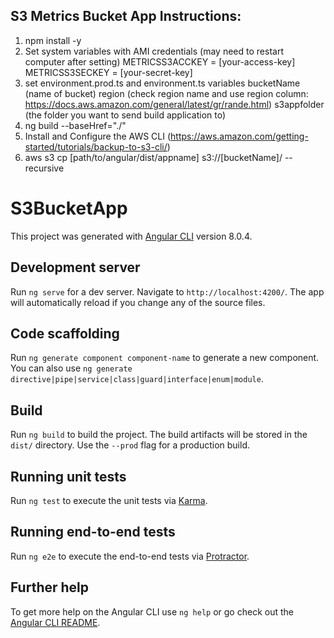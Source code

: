 ## S3 Metrics Bucket App Instructions:

1. npm install -y
2. Set system variables with AMI credentials (may need to restart computer after setting)
        METRICSS3ACCKEY = [your-access-key]
        METRICSS3SECKEY = [your-secret-key]
3. set environment.prod.ts and environment.ts variables
        bucketName      (name of bucket)
        region	        (check region name and use region column: 
                            https://docs.aws.amazon.com/general/latest/gr/rande.html)
        s3appfolder     (the folder you want to send build application to)
4. ng build --baseHref="./"
5. Install and Configure the AWS CLI (https://aws.amazon.com/getting-started/tutorials/backup-to-s3-cli/)
6. aws s3 cp [path/to/angular/dist/appname] s3://[bucketName]/ --recursive


# S3BucketApp

This project was generated with [Angular CLI](https://github.com/angular/angular-cli) version 8.0.4.

## Development server

Run `ng serve` for a dev server. Navigate to `http://localhost:4200/`. The app will automatically reload if you change any of the source files.

## Code scaffolding

Run `ng generate component component-name` to generate a new component. You can also use `ng generate directive|pipe|service|class|guard|interface|enum|module`.

## Build

Run `ng build` to build the project. The build artifacts will be stored in the `dist/` directory. Use the `--prod` flag for a production build.

## Running unit tests

Run `ng test` to execute the unit tests via [Karma](https://karma-runner.github.io).

## Running end-to-end tests

Run `ng e2e` to execute the end-to-end tests via [Protractor](http://www.protractortest.org/).

## Further help

To get more help on the Angular CLI use `ng help` or go check out the [Angular CLI README](https://github.com/angular/angular-cli/blob/master/README.md).

